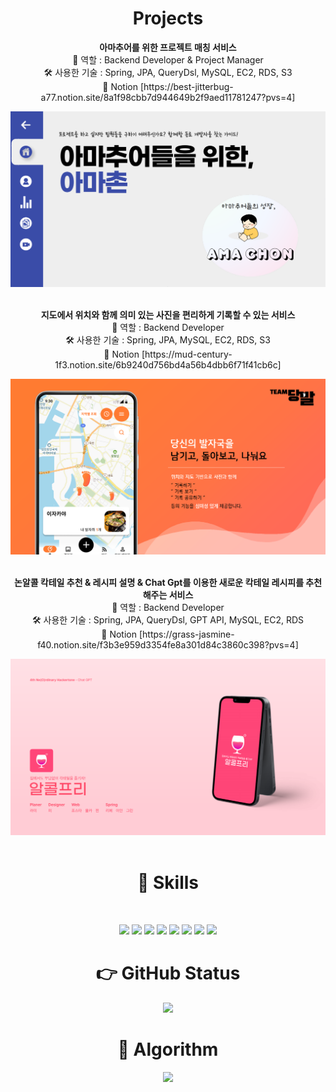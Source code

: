 <h1 align="center">Projects</h1>
<p align="center"> <b>아마추어를 위한 프로젝트 매칭 서비스</b> </br> 
🤚 역할 : Backend Developer & Project Manager</br>
🛠️ 사용한 기술 : Spring, JPA, QueryDsl, MySQL, EC2, RDS, S3</br>
📃 Notion [https://best-jitterbug-a77.notion.site/8a1f98cbb7d944649b2f9aed11781247?pvs=4] </p>

![Amachon](./아마촌.PNG)
</br></br>

<p align="center"> <b>지도에서 위치와 함께 의미 있는 사진을 편리하게 기록할 수 있는 서비스</b> </br> 
🤚 역할 : Backend Developer </br>
🛠️ 사용한 기술 : Spring, JPA, MySQL, EC2, RDS, S3</br>
📃 Notion [https://mud-century-1f3.notion.site/6b9240d756bd4a56b4dbb6f71f41cb6c] </p>

![Dangbal](./당발.png)
</br></br>


<p align="center"> <b>논알콜 칵테일 추천 & 레시피 설명 & Chat Gpt를 이용한 새로운 칵테일 레시피를 추천해주는 서비스</b> </br> 
🤚 역할 : Backend Developer</br>
🛠️ 사용한 기술 : Spring, JPA, QueryDsl, GPT API, MySQL, EC2, RDS </br>
📃 Notion [https://grass-jasmine-f40.notion.site/f3b3e959d3354fe8a301d84c3860c398?pvs=4] </p>

![AlcoholFree](./알콜프리.PNG)
</br></br>


<h1 align="center">💪 Skills</h1>
</br>
<p align="center">
<img src="https://img.shields.io/badge/Python-0040FF?style=flat-square&logo=Python&logoColor=white"/>
<img src="https://img.shields.io/badge/Java-8A4B08?style=flat-square&logo=Java&logoColor=white"/>
<img src="https://img.shields.io/badge/Spring-04B404?style=flat-square&logo=Spring&logoColor=white"/>
<img src="https://img.shields.io/badge/AWS EC2-FF9900?style=flat-square&logo=Amazon EC2&logoColor=white"/>
<img src="https://img.shields.io/badge/MySQL-4479A1?style=flat-square&logo=MySQL&logoColor=white"/>
<img src="https://img.shields.io/badge/Postman-FF6C37?style=flat-square&logo=Postman&logoColor=white"/>
<img src="https://img.shields.io/badge/Swagger-85EA2D?style=flat-square&logo=Swagger&logoColor=white"/>
<img src="https://img.shields.io/badge/Notion-000000?style=flat-square&logo=Notion&logoColor=white"/>
</br>

<h1 align="center">👉 GitHub Status</h1>

<p align="center">
<img src="https://github-readme-stats.vercel.app/api?username=dlwjddn123&theme=blue-green"/>
</p>

<h1 align="center">🏃 Algorithm</h1>
<p align="center">
<img src="http://mazassumnida.wtf/api/v2/generate_badge?boj=acg6138"/>
</p>
</br>




